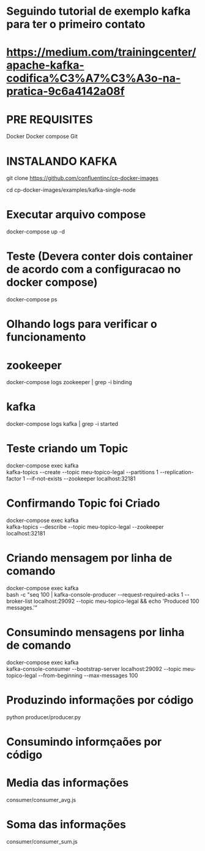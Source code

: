 # Seguindo tutorial de exemplo kafka para ter o primeiro contato
# https://medium.com/trainingcenter/apache-kafka-codifica%C3%A7%C3%A3o-na-pratica-9c6a4142a08f

# PRE REQUISITES
Docker
Docker compose
Git

# INSTALANDO KAFKA
git clone https://github.com/confluentinc/cp-docker-images

cd cp-docker-images/examples/kafka-single-node

# Executar arquivo compose
docker-compose up -d

# Teste (Devera conter dois container de acordo com a configuracao no docker compose)
docker-compose ps

# Olhando logs para verificar o funcionamento
# zookeeper
docker-compose logs zookeeper | grep -i binding
# kafka
docker-compose logs kafka | grep -i started

# Teste criando um Topic
docker-compose exec kafka  \
kafka-topics --create --topic meu-topico-legal --partitions 1 --replication-factor 1 --if-not-exists --zookeeper localhost:32181

# Confirmando Topic foi Criado
docker-compose exec kafka  \
  kafka-topics --describe --topic meu-topico-legal --zookeeper localhost:32181

# Criando mensagem por linha de comando
docker-compose exec kafka  \
  bash -c "seq 100 | kafka-console-producer --request-required-acks 1 --broker-list localhost:29092 --topic meu-topico-legal && echo 'Produced 100 messages.'"

# Consumindo mensagens por linha de comando
docker-compose exec kafka  \
  kafka-console-consumer --bootstrap-server localhost:29092 --topic meu-topico-legal --from-beginning --max-messages 100


# Produzindo informações por código
python producer/producer.py

# Consumindo informçaões por código

# Media das informações
consumer/consumer_avg.js
# Soma das informações
consumer/consumer_sum.js


